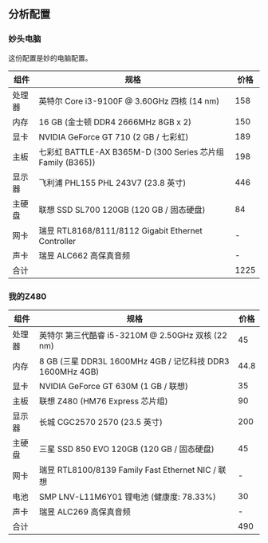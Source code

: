 ## 分析配置
### 妙头电脑
这份配置是妙的电脑配置。
<table>
    <thead>
        <tr>
            <th>组件</th>
            <th>规格</th>
            <th>价格</th>
        </tr>
    </thead>
    <tbody>
        <tr>
            <td>处理器</td>
            <td>英特尔 Core i3-9100F @ 3.60GHz 四核 (14 nm)</td>
            <td>158</td>
        </tr>
        <tr>
            <td>内存</td>
            <td>16 GB (金士顿 DDR4 2666MHz 8GB x 2)</td>
            <td>150</td>
        </tr>
        <tr>
            <td>显卡</td>
            <td>NVIDIA GeForce GT 710 (2 GB / 七彩虹)</td>
            <td>189</td>
        </tr>
        <tr>
            <td>主板</td>
            <td>七彩虹 BATTLE-AX B365M-D (300 Series 芯片组 Family (B365))</td>
            <td>198</td>
        </tr>
        <tr>
            <td>显示器</td>
            <td>飞利浦 PHL155 PHL 243V7 (23.8 英寸)</td>
            <td>446</td>
        </tr>
        <tr>
            <td>主硬盘</td>
            <td>联想 SSD SL700 120GB (120 GB / 固态硬盘)</td>
            <td>84</td>
        </tr>
        <tr>
            <td>网卡</td>
            <td>瑞昱 RTL8168/8111/8112 Gigabit Ethernet Controller</td>
            <td>-</td>
        </tr>
        <tr>
            <td>声卡</td>
            <td>瑞昱 ALC662 高保真音频</td>
            <td>-</td>
        </tr>
        <tr>
            <td>合计</td>
            <td></td>
            <td>1225</td>
        </tr>
    </tbody>
</table>

### 我的Z480
<table>
    <thead>
        <tr>
            <th>组件</th>
            <th>规格</th>
            <th>价格</th>
        </tr>
    </thead>
    <tbody>
        <tr>
            <td>处理器</td>
            <td>英特尔 第三代酷睿 i5-3210M @ 2.50GHz 双核 (22 nm)</td>
            <td>45</td>
        </tr>
        <tr>
            <td>内存</td>
            <td>8 GB (三星 DDR3L 1600MHz 4GB / 记忆科技 DDR3 1600MHz 4GB)</td>
            <td>44.8</td>
        </tr>
        <tr>
            <td>显卡</td>
            <td>NVIDIA GeForce GT 630M (1 GB / 联想)</td>
            <td>35</td>
        </tr>
        <tr>
            <td>主板</td>
            <td>联想 Z480 (HM76 Express 芯片组)</td>
            <td>90</td>
        </tr>
        <tr>
            <td>显示器</td>
            <td>长城 CGC2570 2570 (23.5 英寸)</td>
            <td>200</td>
        </tr>
        <tr>
            <td>主硬盘</td>
            <td>三星 SSD 850 EVO 120GB (120 GB / 固态硬盘)</td>
            <td>45</td>
        </tr>
        <tr>
            <td>网卡</td>
            <td>瑞昱 RTL8100/8139 Family Fast Ethernet NIC / 联想</td>
            <td>-</td>
        </tr>
        <tr>
            <td>电池</td>
            <td>SMP LNV-L11M6Y01 锂电池 (健康度: 78.33%)</td>
            <td>30</td>
        </tr>
        <tr>
            <td>声卡</td>
            <td>瑞昱 ALC269 高保真音频</td>
            <td>-</td>
        </tr>
        <tr>
            <td>合计</td>
            <td></td>
            <td>490</td>
        </tr>
    </tbody>
</table>